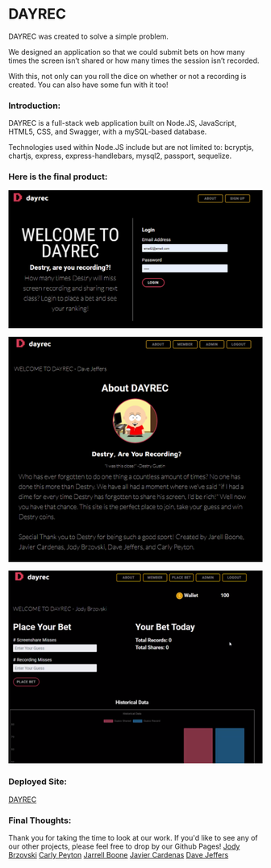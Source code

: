# DAYREC
DAYREC was created to solve a simple problem. 

We designed an application so that we could submit bets on how many times the screen isn’t shared or how many times the session isn’t recorded.

With this, not only can you roll the dice on whether or not a recording is created. You can also have some fun with it too!

### Introduction:
DAYREC is a full-stack web application built on Node.JS, JavaScript, HTML5, CSS, and Swagger, with a mySQL-based database.

Technologies used within Node.JS include but are not limited to:  bcryptjs, chartjs,  express, express-handlebars, mysql2, passport, sequelize.

### Here is the final product:
![DAYREC: Login](https://github.com/JodyBrzo/DAYREC/blob/main/public/assets/Dayrec_login.png)

![DAYREC: About](https://github.com/JodyBrzo/DAYREC/blob/main/public/assets/dayrec_about.png)

![DAYREC: Members Page](https://github.com/JodyBrzo/DAYREC/blob/main/public/assets/members_page.png)

### Deployed Site:
[DAYREC](https://dayrec.herokuapp.com/)

### Final Thoughts:
Thank you for taking the time to look at our work. If you'd like to see any of our other projects, please feel free to drop by our Github Pages!
[Jody Brzovski](https://github.com/JodyBrzo)
[Carly Peyton](https://github.com/carlypeyton)
[Jarrell Boone](https://github.com/JarellB4)
[Javier Cardenas](https://github.com/Glatorian13)
[Dave Jeffers](https://github.com/zdjeffers)